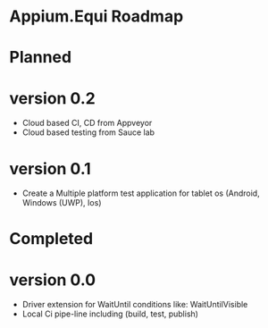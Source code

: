 # Appium.Equi Roadmap

# Planned
# version 0.2 #
* Cloud based CI, CD from Appveyor
* Cloud based testing from Sauce lab

# version 0.1 #
* Create a Multiple platform test application for tablet os (Android, Windows (UWP), Ios)

# Completed
# version 0.0 #
* Driver extension for WaitUntil conditions like: WaitUntilVisible
* Local Ci pipe-line including (build, test, publish)